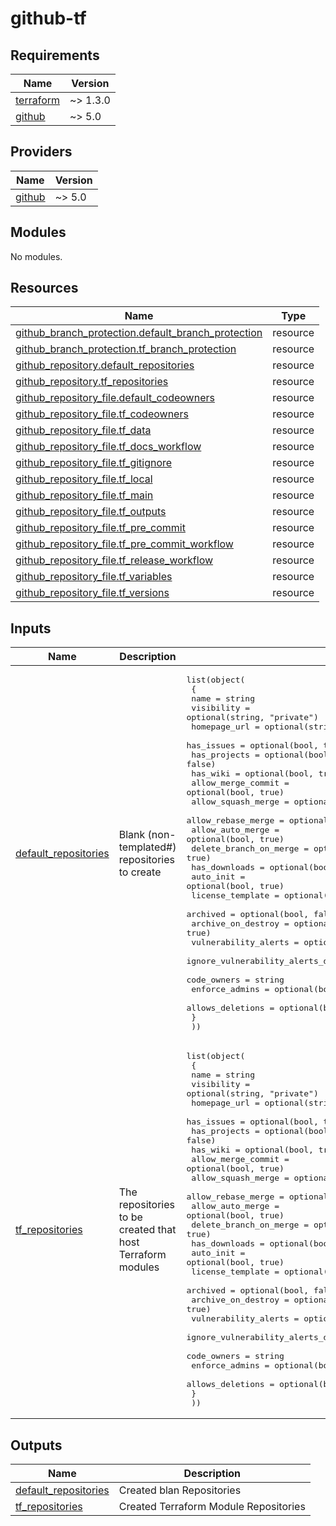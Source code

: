 # github-tf
<!-- BEGIN_TF_DOCS -->
## Requirements

| Name | Version |
|------|---------|
| <a name="requirement_terraform"></a> [terraform](#requirement\_terraform) | ~> 1.3.0 |
| <a name="requirement_github"></a> [github](#requirement\_github) | ~> 5.0 |

## Providers

| Name | Version |
|------|---------|
| <a name="provider_github"></a> [github](#provider\_github) | ~> 5.0 |

## Modules

No modules.

## Resources

| Name | Type |
|------|------|
| [github_branch_protection.default_branch_protection](https://registry.terraform.io/providers/integrations/github/latest/docs/resources/branch_protection) | resource |
| [github_branch_protection.tf_branch_protection](https://registry.terraform.io/providers/integrations/github/latest/docs/resources/branch_protection) | resource |
| [github_repository.default_repositories](https://registry.terraform.io/providers/integrations/github/latest/docs/resources/repository) | resource |
| [github_repository.tf_repositories](https://registry.terraform.io/providers/integrations/github/latest/docs/resources/repository) | resource |
| [github_repository_file.default_codeowners](https://registry.terraform.io/providers/integrations/github/latest/docs/resources/repository_file) | resource |
| [github_repository_file.tf_codeowners](https://registry.terraform.io/providers/integrations/github/latest/docs/resources/repository_file) | resource |
| [github_repository_file.tf_data](https://registry.terraform.io/providers/integrations/github/latest/docs/resources/repository_file) | resource |
| [github_repository_file.tf_docs_workflow](https://registry.terraform.io/providers/integrations/github/latest/docs/resources/repository_file) | resource |
| [github_repository_file.tf_gitignore](https://registry.terraform.io/providers/integrations/github/latest/docs/resources/repository_file) | resource |
| [github_repository_file.tf_local](https://registry.terraform.io/providers/integrations/github/latest/docs/resources/repository_file) | resource |
| [github_repository_file.tf_main](https://registry.terraform.io/providers/integrations/github/latest/docs/resources/repository_file) | resource |
| [github_repository_file.tf_outputs](https://registry.terraform.io/providers/integrations/github/latest/docs/resources/repository_file) | resource |
| [github_repository_file.tf_pre_commit](https://registry.terraform.io/providers/integrations/github/latest/docs/resources/repository_file) | resource |
| [github_repository_file.tf_pre_commit_workflow](https://registry.terraform.io/providers/integrations/github/latest/docs/resources/repository_file) | resource |
| [github_repository_file.tf_release_workflow](https://registry.terraform.io/providers/integrations/github/latest/docs/resources/repository_file) | resource |
| [github_repository_file.tf_variables](https://registry.terraform.io/providers/integrations/github/latest/docs/resources/repository_file) | resource |
| [github_repository_file.tf_versions](https://registry.terraform.io/providers/integrations/github/latest/docs/resources/repository_file) | resource |

## Inputs

| Name | Description | Type | Default | Required |
|------|-------------|------|---------|:--------:|
| <a name="input_default_repositories"></a> [default\_repositories](#input\_default\_repositories) | Blank (non-templated#) repositories to create | <pre>list(object(<br>    {<br>      name                                    = string<br>      visibility                              = optional(string, "private")<br>      homepage_url                            = optional(string)<br>      has_issues                              = optional(bool, true)<br>      has_projects                            = optional(bool, false)<br>      has_wiki                                = optional(bool, true)<br>      allow_merge_commit                      = optional(bool, true)<br>      allow_squash_merge                      = optional(bool, true)<br>      allow_rebase_merge                      = optional(bool, true)<br>      allow_auto_merge                        = optional(bool, true)<br>      delete_branch_on_merge                  = optional(bool, true)<br>      has_downloads                           = optional(bool, false)<br>      auto_init                               = optional(bool, true)<br>      license_template                        = optional(string)<br>      archived                                = optional(bool, false)<br>      archive_on_destroy                      = optional(bool, true)<br>      vulnerability_alerts                    = optional(bool, true)<br>      ignore_vulnerability_alerts_during_read = optional(bool, false)<br>      code_owners                             = string<br>      enforce_admins                          = optional(bool, true)<br>      allows_deletions                        = optional(bool, false)<br>    }<br>  ))</pre> | n/a | yes |
| <a name="input_tf_repositories"></a> [tf\_repositories](#input\_tf\_repositories) | The repositories to be created that host Terraform modules | <pre>list(object(<br>    {<br>      name                                    = string<br>      visibility                              = optional(string, "private")<br>      homepage_url                            = optional(string)<br>      has_issues                              = optional(bool, true)<br>      has_projects                            = optional(bool, false)<br>      has_wiki                                = optional(bool, true)<br>      allow_merge_commit                      = optional(bool, true)<br>      allow_squash_merge                      = optional(bool, true)<br>      allow_rebase_merge                      = optional(bool, true)<br>      allow_auto_merge                        = optional(bool, true)<br>      delete_branch_on_merge                  = optional(bool, true)<br>      has_downloads                           = optional(bool, false)<br>      auto_init                               = optional(bool, true)<br>      license_template                        = optional(string)<br>      archived                                = optional(bool, false)<br>      archive_on_destroy                      = optional(bool, true)<br>      vulnerability_alerts                    = optional(bool, true)<br>      ignore_vulnerability_alerts_during_read = optional(bool, false)<br>      code_owners                             = string<br>      enforce_admins                          = optional(bool, true)<br>      allows_deletions                        = optional(bool, false)<br>    }<br>  ))</pre> | n/a | yes |

## Outputs

| Name | Description |
|------|-------------|
| <a name="output_default_repositories"></a> [default\_repositories](#output\_default\_repositories) | Created blan Repositories |
| <a name="output_tf_repositories"></a> [tf\_repositories](#output\_tf\_repositories) | Created Terraform Module Repositories |
<!-- END_TF_DOCS -->